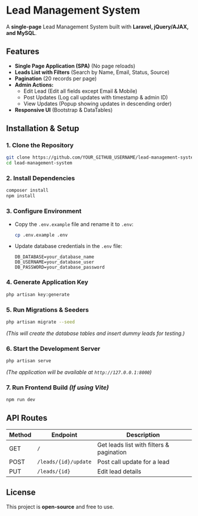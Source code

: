 # Lead Management System

A **single-page** Lead Management System built with **Laravel, jQuery/AJAX, and MySQL**.

## Features
- **Single Page Application (SPA)** (No page reloads)
- **Leads List with Filters** (Search by Name, Email, Status, Source)
- **Pagination** (20 records per page)
- **Admin Actions:**
  - Edit Lead (Edit all fields except Email & Mobile)
  - Post Updates (Log call updates with timestamp & admin ID)
  - View Updates (Popup showing updates in descending order)
- **Responsive UI** (Bootstrap & DataTables)

## Installation & Setup

### 1. Clone the Repository
```sh
git clone https://github.com/YOUR_GITHUB_USERNAME/lead-management-system.git
cd lead-management-system
```

### 2. Install Dependencies
```sh
composer install
npm install
```

### 3. Configure Environment
- Copy the `.env.example` file and rename it to `.env`:
  ```sh
  cp .env.example .env
  ```
- Update database credentials in the `.env` file:
  ```
  DB_DATABASE=your_database_name
  DB_USERNAME=your_database_user
  DB_PASSWORD=your_database_password
  ```

### 4. Generate Application Key
```sh
php artisan key:generate
```

### 5. Run Migrations & Seeders
```sh
php artisan migrate --seed
```
_(This will create the database tables and insert dummy leads for testing.)_

### 6. Start the Development Server
```sh
php artisan serve
```
_(The application will be available at `http://127.0.0.1:8000`)_

### 7. Run Frontend Build _(If using Vite)_
```sh
npm run dev
```

## API Routes
| Method | Endpoint | Description |
|--------|---------|-------------|
| GET | `/` | Get leads list with filters & pagination |
| POST | `/leads/{id}/update` | Post call update for a lead |
| PUT | `/leads/{id}` | Edit lead details |

## License
This project is **open-source** and free to use.

